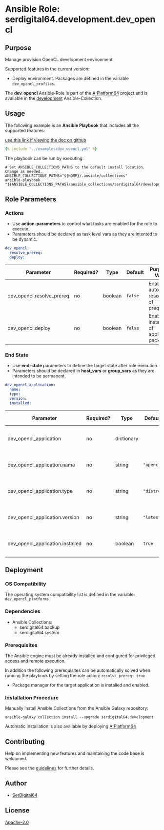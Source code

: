 # Ansible Role: serdigital64.development.dev_opencl

## Purpose

Manage provision OpenCL development environment.

Supported features in the current version:

- Deploy environment. Packages are defined in the variable `dev_opencl_profiles`.

The **dev_opencl** Ansible-Role is part of the [A:Platform64](https://github.com/aplatform64/aplatform64) project and is available in the [development](https://aplatform64.readthedocs.io/en/latest/collections/development) Ansible-Collection.

## Usage

The following example is an **Ansible Playbook** that includes all the supported features:

[use this link if viewing the doc on github](https://github.com/aplatform64/development/blob/main/playbooks/dev_opencl.yml)

```yaml
{% include "../examples/dev_opencl.yml" %}
```

The playbook can be run by executing:

```shell
# Set ANSIBLE_COLLECTIONS_PATHS to the default install location. Change as needed.
ANSIBLE_COLLECTIONS_PATHS="${HOME}/.ansible/collections"
ansible-playbook "${ANSIBLE_COLLECTIONS_PATHS}/ansible_collections/serdigital64/development/playbooks/dev_opencl.yml"
```

## Role Parameters

### Actions

- Use **action-parameters** to control what tasks are enabled for the role to execute.
- Parameters should be declared as task level vars as they are intented to be dynamic.

```yaml
dev_opencl:
  resolve_prereq:
  deploy:
```

| Parameter                 | Required? | Type    | Default | Purpose / Value                             |
| ------------------------- | --------- | ------- | ------- | ------------------------------------------- |
| dev_opencl.resolve_prereq | no        | boolean | `false` | Enable automatic resolution of prequisites  |
| dev_opencl.deploy         | no        | boolean | `false` | Enable installation of application packages |

### End State

- Use **end-state** parameters to define the target state after role execution.
- Parameters should be declared in **host_vars** or **group_vars** as they are intended to be permanent.

```yaml
dev_opencl_application:
  name:
  type:
  version:
  installed:
```

| Parameter                        | Required? | Type       | Default    | Purpose / Value                    |
| -------------------------------- | --------- | ---------- | ---------- | ---------------------------------- |
| dev_opencl_application           | no        | dictionary |            | Set application package end state  |
| dev_opencl_application.name      | no        | string     | `"opencl"` | Select application package name    |
| dev_opencl_application.type      | no        | string     | `"distro"` | Select application package type    |
| dev_opencl_application.version   | no        | string     | `"latest"` | Select application package version |
| dev_opencl_application.installed | no        | boolean    | `true`     | Set application package end state  |

## Deployment

### OS Compatibility

The operating system compatibility list is defined in the variable: `dev_opencl_platforms`

### Dependencies

- Ansible Collections:
  - serdigital64.backup
  - serdigital64.system

### Prerequisites

The Ansible engine must be already installed and configured for privileged access and remote execution.

In addition the following prerequisites can be automatically solved when running the playbook by setting the role action: `resolve_prereq: true`

- Package manager for the target application is installed and enabled.

### Installation Procedure

Manually install Ansible Collections from the Ansible Galaxy repository:

```shell
ansible-galaxy collection install --upgrade serdigital64.development
```

Automatic installation is also available by deploying [A:Platform64](https://aplatform64.readthedocs.io/en/latest/#deployment)

## Contributing

Help on implementing new features and maintaining the code base is welcomed.

Please see the [guidelines](https://aplatform64.readthedocs.io/en/latest/contributing/CONTRIBUTING) for further details.

## Author

- [SerDigital64](https://serdigital64.github.io/)

## License

[Apache-2.0](https://www.apache.org/licenses/LICENSE-2.0.txt)
